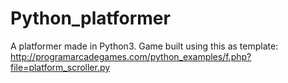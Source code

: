 # Python_platformer
A platformer made in Python3.
Game built using this as template:
http://programarcadegames.com/python_examples/f.php?file=platform_scroller.py
